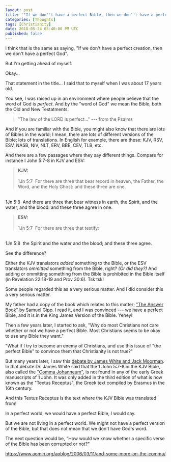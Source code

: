 ```yaml
---
layout: post
title: '"If we don''t have a perfect Bible, then we don''t have a perfect God"'
categories: [Thoughts]
tags: [Christianity]
date: 2018-05-24 05:40:00 PM UTC
published: false
---
```


<!-- May 25, 2018 01:44:00 AM Philippine Time -->


I think that is the same as saying, "If we don't have a perfect creation, then we don't have a perfect God".

But I'm getting ahead of myself.

Okay...

That statement in the title... I said that to myself when I was about 17 years old.

You see, I was raised up in an environment where people believe that the word of God is _perfect_. And by the "word of God" we mean the Bible, both the Old and New Testatments.

> "The law of the LORD is perfect..." --- from the Psalms

And if you are familiar with the Bible, you might also know that there are lots of Bibles in the world; I mean, there are lots of different versions of the Bible; lots of translations. In English for example, there are these: KJV, RSV, ESV, NASB, NIV, NLT, ERV, BBE, CEV, TLB, etc.

<!--more-->

And there are a few passages where they say different things. Compare for instance I John 5:7-8 in KJV and ESV:

> **KJV:**
<br /><br />
1Jn 5:7  For there are three that bear record in heaven, the Father, the Word, and the Holy Ghost: and these three are one.
<br />
1Jn 5:8  And there are three that bear witness in earth, the Spirit, and the water, and the blood: and these three agree in one.

> **ESV:**
<br /><br />
1Jn 5:7  For there are three that testify:
<br />
1Jn 5:8  the Spirit and the water and the blood; and these three agree.

See the difference?

Either the KJV translators _added_ something to the Bible, or the ESV translators _ommitted_ something from the Bible, right? _(Or did they?)_ And adding or ommitting something from the Bible is prohibited in the Bible itself (in Revelation 22:18-19 and Prov 30:6). Tsk tsk!

Some people regarded this as a very serious matter. And I did consider this a very serious matter.

My father had a copy of the book which relates to this matter; ["The Answer Book"](https://samgipp.com/answerbook/) by Samuel Gipp. I read it, and I was convinced --- we have a perfect Bible, and it is in the King James Version of the Bible. Yehey!

Then a few years later, I started to ask, "Why do most Christians not care whether or not we have a perfect Bible. Most Christians seems to be okay to use any Bible they want."


"What if I try to become an enemy of Christians, and use this issue of "the perfect Bible" to convince them that Christianity is not true?"

But many years later, I saw this [debate by James White and Jack Moorman](https://www.youtube.com/watch?v=hwe_nxeVwE0). In that debate Dr. James White said that the 1 John 5:7-8 in the KJV Bible, also called the ["Comma Johanneum"](https://www.gotquestions.org/Comma-Johanneum.html), is not found in any of the early Greek manuscripts of 1 John. It was only added in the third edition of what is now known as the "Textus Receptus", the Greek text compiled by Erasmus in the 16th century.

And this Textus Receptus is the text where the KJV Bible was translated from!








In a perfect world, we would have a perfect Bible, I would say.

But we are not living in a perfect world. We might not have a perfect version of the Bible, but that does not mean that we don't have God's word.

The next question would be, "How would we know whether a specific verse of the Bible has been corrupted or not?"



https://www.aomin.org/aoblog/2006/03/11/and-some-more-on-the-comma/


<!-- 
The NIV has this note after Mark 16:8:

> [The earliest manuscripts and some other ancient witnesses do not have verses 9-20]




Acts 9:7 and Acts 22:9
-->
